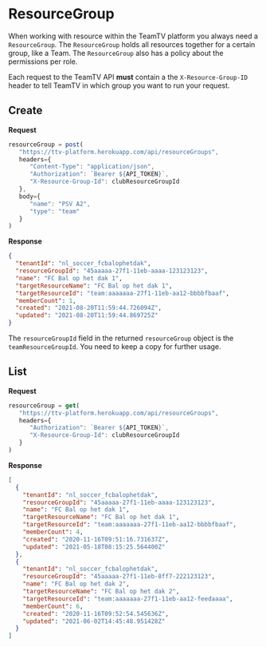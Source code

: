 
# ResourceGroup

When working with resource within the TeamTV platform you always need a `ResourceGroup`. The `ResourceGroup` holds all resources together for a certain group, like a Team. The `ResourceGroup` also has a policy about the permissions per role. 

Each request to the TeamTV API **must** contain a the `X-Resource-Group-ID` header to tell TeamTV in which group you want to run your request.


## Create

**Request**
```javascript
resourceGroup = post(
   "https://ttv-platform.herokuapp.com/api/resourceGroups",
   headers={
      "Content-Type": "application/json",
      "Authorization": `Bearer ${API_TOKEN}`,
      "X-Resource-Group-Id": clubResourceGroupId
   },
   body={
      "name": "PSV A2",
      "type": "team"
   }
)
```

**Response**
```json
{
  "tenantId": "nl_soccer_fcbalophetdak",
  "resourceGroupId": "45aaaaa-27f1-11eb-aaaa-123123123",
  "name": "FC Bal op het dak 1",
  "targetResourceName": "FC Bal op het dak 1",
  "targetResourceId": "team:aaaaaaa-27f1-11eb-aa12-bbbbfbaaf",
  "memberCount": 1,
  "created": "2021-08-20T11:59:44.726094Z",
  "updated": "2021-08-20T11:59:44.869725Z"
}
```

The `resourceGroupId` field in the returned `resourceGroup` object is the `teamResourceGroupId`. You need to keep a copy for further usage.


## List


**Request**

```javascript
resourceGroup = get(
   "https://ttv-platform.herokuapp.com/api/resourceGroups",
   headers={
      "Authorization": `Bearer ${API_TOKEN}`,
      "X-Resource-Group-Id": clubResourceGroupId
   }
)
```

**Response**
```json
[
  {
    "tenantId": "nl_soccer_fcbalophetdak",
    "resourceGroupId": "45aaaaa-27f1-11eb-aaaa-123123123",
    "name": "FC Bal op het dak 1",
    "targetResourceName": "FC Bal op het dak 1",
    "targetResourceId": "team:aaaaaaa-27f1-11eb-aa12-bbbbfbaaf",
    "memberCount": 4,
    "created": "2020-11-16T09:51:16.731637Z",
    "updated": "2021-05-18T08:15:25.564400Z"
  },
  {
    "tenantId": "nl_soccer_fcbalophetdak",
    "resourceGroupId": "45aaaaa-27f1-11eb-8ff7-222123123",
    "name": "FC Bal op het dak 2",
    "targetResourceName": "FC Bal op het dak 2",
    "targetResourceId": "team:aaaaaaa-27f1-11eb-aa12-feedaaaa",
    "memberCount": 6,
    "created": "2020-11-16T09:52:54.545636Z",
    "updated": "2021-06-02T14:45:48.951428Z"
  }
]
```



